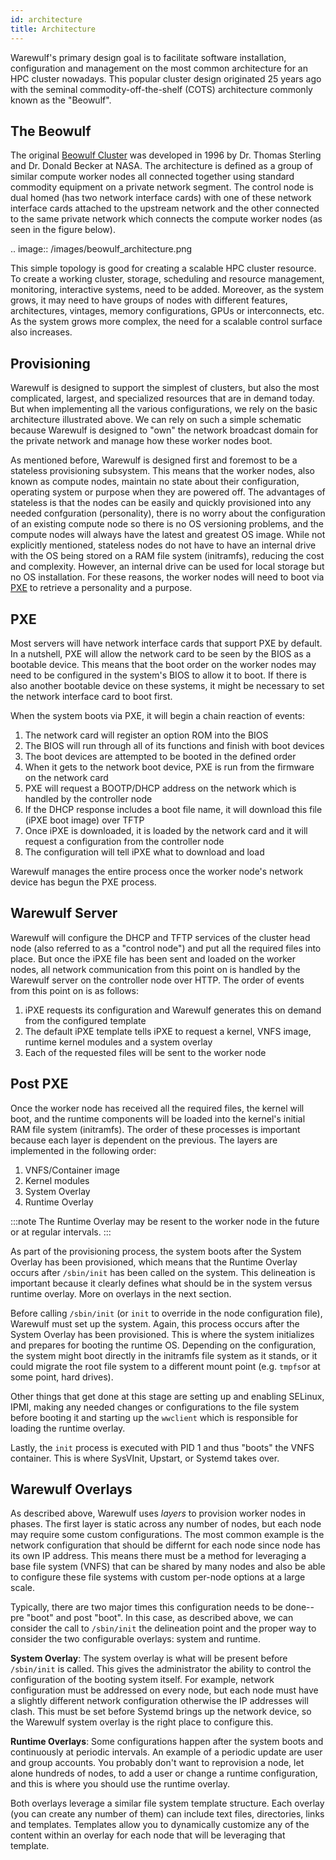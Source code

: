 ```yaml
---
id: architecture
title: Architecture
---
```


Warewulf's primary design goal is to facilitate software installation, configuration and management on the most common architecture for an HPC cluster nowadays. This popular cluster design originated 25 years ago with the seminal commodity-off-the-shelf (COTS) architecture commonly known as the "Beowulf".

## The Beowulf

The original [Beowulf Cluster](https://en.wikipedia.org/wiki/Beowulf_cluster) was developed in 1996 by Dr. Thomas Sterling and Dr. Donald Becker at NASA. The architecture is defined as a group of similar compute worker nodes all connected together using standard commodity equipment on a private network segment. The control node is dual homed (has two network interface cards) with one of these network interface cards attached to the upstream network and the other connected to the same private network which connects the compute worker nodes (as seen in the figure below).

.. image:: /images/beowulf_architecture.png

This simple topology is good for creating a scalable HPC cluster resource. To create a working cluster, storage, scheduling and resource management, monitoring, interactive systems, need to be added. Moreover, as the system grows, it may need to have groups of nodes with different features, architectures, vintages, memory configurations, GPUs or interconnects, etc. As the system grows more complex, the need for a scalable control surface also increases.

## Provisioning

Warewulf is designed to support the simplest of clusters, but also the most complicated, largest, and specialized resources that are in demand today. But when implementing all the various configurations, we rely on the basic architecture illustrated above. We can rely on such a simple schematic because Warewulf is designed to "own" the network broadcast domain for the private network and manage how these worker nodes boot.

As mentioned before, Warewulf is designed first and foremost to be a stateless provisioning subsystem. This means that the worker nodes, also known as compute nodes, maintain no state about their configuration, operating system or purpose when they are powered off. The advantages of stateless is that the nodes can be easily and quickly provisioned into any needed confguration (personality), there is no worry about the configuration of an existing compute node so there is no OS versioning problems, and the compute nodes will always have the latest and greatest OS image. While not explicitly mentioned, stateless nodes do not have to have an internal drive with the OS being stored on a RAM file system (initramfs), reducing the cost and complexity. However, an internal drive can be used for local storage but no OS installation. For these reasons, the worker nodes will need to boot via [PXE](https://en.wikipedia.org/wiki/Preboot_Execution_Environment) to retrieve a personality and a purpose.

## PXE

Most servers will have network interface cards that support PXE by default. In a nutshell, PXE will allow the network card to be seen by the BIOS as a bootable device. This means that the boot order on the worker nodes may need to be configured in the system's BIOS to allow it to boot. If there is also another bootable device on these systems, it might be necessary to set the network interface card to boot first.

When the system boots via PXE, it will begin a chain reaction of events:

1. The network card will register an option ROM into the BIOS
2. The BIOS will run through all of its functions and finish with boot devices
3. The boot devices are attempted to be booted in the defined order
4. When it gets to the network boot device, PXE is run from the firmware on the network card
5. PXE will request a BOOTP/DHCP address on the network which is handled by the controller node
6. If the DHCP response includes a boot file name, it will download this file (iPXE boot image) over TFTP
7. Once iPXE is downloaded, it is loaded by the network card and it will request a configuration from the 
   controller node
8. The configuration will tell iPXE what to download and load

Warewulf manages the entire process once the worker node's network device has begun the PXE process.

## Warewulf Server

Warewulf will configure the DHCP and TFTP services of the cluster head node (also referred to as a "control node") and put all the required files into place. But once the iPXE file has been sent and loaded on the worker nodes, all network communication from this point on is handled by the Warewulf server on the controller node over HTTP. The order of events from this point on is as follows:

1. iPXE requests its configuration and Warewulf generates this on demand from the configured template
1. The default iPXE template tells iPXE to request a kernel, VNFS image, runtime kernel modules and a system overlay
1. Each of the requested files will be sent to the worker node

## Post PXE

Once the worker node has received all the required files, the kernel will boot, and the runtime components will be loaded into the kernel's initial RAM file system (initramfs). The order of these processes is important because each layer is dependent on the previous. The layers are implemented in the following order:

1. VNFS/Container image
1. Kernel modules
1. System Overlay
1. Runtime Overlay

:::note
The Runtime Overlay may be resent to the worker node in the future or at regular intervals.
:::

As part of the provisioning process, the system boots after the System Overlay has been provisioned, which means that the Runtime Overlay occurs after `/sbin/init` has been called on the system. This delineation is important because it clearly defines what should be in the system versus runtime overlay. More on overlays in the next section.

Before calling `/sbin/init` (or `init` to override in the node configuration file), Warewulf must set up the system. Again, this process occurs after the System Overlay has been provisioned. This is where the system initializes and prepares for booting the runtime OS. Depending on the configuration, the system might boot directly in the initramfs file system as it stands, or it could migrate the root file system to a different mount point (e.g. `tmpfs`or at some point, hard drives).

Other things that get done at this stage are setting up and enabling SELinux, IPMI, making any needed changes or configurations to the file system before booting it and starting up the `wwclient` which is responsible for loading the runtime overlay.

Lastly, the `init` process is executed with PID 1 and thus "boots" the VNFS container. This is where SysVInit, Upstart, or Systemd takes over.

## Warewulf Overlays

As described above, Warewulf uses _layers_ to provision worker nodes in phases. The first layer is static across any number of nodes, but each node may require some custom configurations. The most common example is the network configuration that should be differnt for each node since node has its own IP address. This means there must be a method for leveraging a base file system (VNFS) that can be shared by many nodes and also be able to configure these file systems with custom per-node options at a large scale.

Typically, there are two major times this configuration needs to be done-- pre "boot" and post "boot". In this case, as described above, we can consider the call to `/sbin/init` the delineation point and the proper way to consider the two configurable overlays: system and runtime.

**System Overlay**: The system overlay is what will be present before `/sbin/init` is called. This gives the administrator the ability to control the configuration of the booting system itself. For example, network configuration must be addressed on every node, but each node must have a slightly different network configuration otherwise the IP addresses will clash. This must be set before Systemd brings up the network device, so the Warewulf system overlay is the right place to configure this.

**Runtime Overlays**: Some configurations happen after the system boots and continuously at periodic intervals. An example of a periodic update are user and group accounts. You probably don't want to reprovision a node, let alone hundreds of nodes, to add a user or change a runtime configuration, and this is where you should use the runtime overlay.

Both overlays leverage a similar file system template structure. Each overlay (you can create any number of them) can include text files, directories, links and templates. Templates allow you to dynamically customize any of the content within an overlay for each node that will be leveraging that template.
